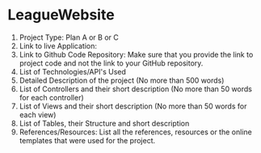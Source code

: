 # LeagueWebsite

1. Project Type: Plan A or B or C
2. Link to live Application:
3. Link to Github Code Repository: Make sure that you provide the link to project code and not the link to your GitHub repository.
4. List of Technologies/API's Used
5. Detailed Description of the project (No more than 500 words)
6. List of Controllers and their short description (No more than 50 words for each controller)
7. List of Views and their short description (No more than 50 words for each view)
8. List of Tables, their Structure and short description
9. References/Resources: List all the references, resources or the online templates that were used for the project.
